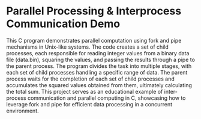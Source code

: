 # Parallel Processing & Interprocess Communication Demo

This C program demonstrates parallel computation using fork and pipe mechanisms in Unix-like systems. The code creates a set of child processes, each responsible for reading integer values from a binary data file (data.bin), squaring the values, and passing the results through a pipe to the parent process. The program divides the task into multiple stages, with each set of child processes handling a specific range of data. The parent process waits for the completion of each set of child processes and accumulates the squared values obtained from them, ultimately calculating the total sum. This project serves as an educational example of inter-process communication and parallel computing in C, showcasing how to leverage fork and pipe for efficient data processing in a concurrent environment.
